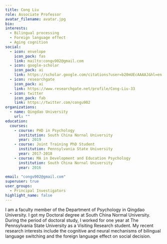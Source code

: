 ```yaml
---
title: Cong Liu
role: Associate Professor 
avatar_filename: avatar.jpg
bio: 
interests:
  - Bilingual processing
  - Foreign language effect
  - Aging cognition
social:
  - icon: envelope
    icon_pack: fas
    link: mailto:congu902@gmail.com
  - icon: google-scholar
    icon_pack: ai
    link: https://scholar.google.com/citations?user=b20mUEcAAAAJ&hl=en
  - icon: researchgate
    icon_pack: ai
    link: https://www.researchgate.net/profile/Cong-Liu-33
  - icon: twitter
    icon_pack: fab
    link: https://twitter.com/congu902
organizations:
  - name: Qingdao University
    url: ""
education:
  courses:
    - course: PHD in Psychology
      institution: South China Nornal University
      year: 2019
    - course: Joint Training PhD Student
      institution: Pennsylvania State University
      year: 2017-2018
    - course: MA in Development and Education Psychology 
      institution: South China Nornal University
      year: 2016
    
email: "congu902@gmail.com"
superuser: true
user_groups:
  - Principal Investigators
highlight_name: false
---
```


I am a faculty member of the Department of Psychology in Qingdao University. I got my Doctoral degree at South China Normal University. During the period of doctoral study, I worked for one year at The Pennsylvania State University as a Visiting Research student. My recent research interests include the cognitive and neural mechanisms of bilingual language switching and the foreign language effect on social decision.
